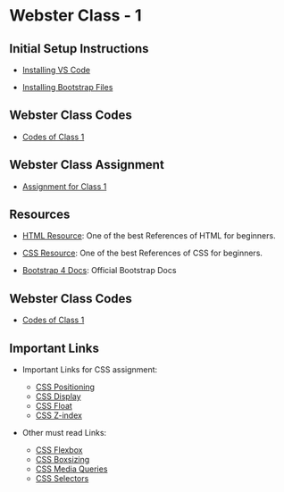 # Webster Class - 1 
## Initial Setup Instructions

- [Installing VS Code](https://code.visualstudio.com/)

- [Installing Bootstrap Files](https://tinyurl.com/bootstrapWS2019)


## Webster Class Codes

- [Codes of Class 1](https://github.com/CC-MNNIT/2019-20-Classes/tree/master/WebDev/Webster_Class1_21_08_2019)

## Webster Class Assignment
- [Assignment for Class 1](https://github.com/CC-MNNIT/2019-20-Classes/tree/master/WebDev/Webster_Class1_21_08_2019/Assignments)


## Resources

- [HTML Resource](https://www.w3schools.com/html/default.asp): One of the best References of HTML for beginners.

- [CSS Resource](https://www.w3schools.com/css/default.asp): One of the best References of CSS for beginners.

- [Bootstrap 4 Docs](https://getbootstrap.com/docs/4.3/getting-started/introduction/): Official Bootstrap Docs


## Webster Class Codes

- [Codes of Class 1](https://github.com/CC-MNNIT/2019-20-Classes/tree/master/WebDev/Webster_Class1_21_08_2019)

## Important Links

- Important Links for CSS assignment:
    - [CSS Positioning](https://www.w3schools.com/css/css_positioning.asp)
    - [CSS Display](https://www.w3schools.com/css/css_display_visibility.asp)
    - [CSS Float](https://www.w3schools.com/css/css_float.asp)
    - [CSS Z-index](https://www.w3schools.com/cssref/pr_pos_z-index.asp)


- Other must read Links:
    - [CSS Flexbox](https://www.w3schools.com/css/css3_flexbox.asp)
    - [CSS Boxsizing](https://www.w3schools.com/css/css3_box-sizing.asp)
    - [CSS Media Queries](https://www.w3schools.com/css/css_rwd_mediaqueries.asp)
    - [CSS Selectors](https://www.w3schools.com/cssref/css_selectors.asp)

